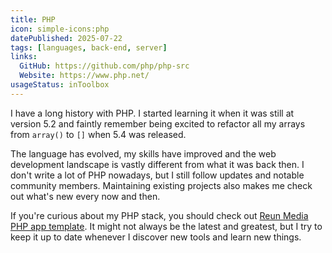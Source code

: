 ```yaml
---
title: PHP
icon: simple-icons:php
datePublished: 2025-07-22
tags: [languages, back-end, server]
links:
  GitHub: https://github.com/php/php-src
  Website: https://www.php.net/
usageStatus: inToolbox
---
```


I have a long history with PHP. I started learning it when it was still at
version 5.2 and faintly remember being excited to refactor all my arrays from
`array()` to `[]` when 5.4 was released.

The language has evolved, my skills have improved and the web development
landscape is vastly different from what it was back then. I don't write a lot of
PHP nowadays, but I still follow updates and notable community members.
Maintaining existing projects also makes me check out what's new every now and
then.

If you're curious about my PHP stack, you should check out [Reun Media PHP app
template](https://github.com/ReunMedia/php-app-template). It might not always be
the latest and greatest, but I try to keep it up to date whenever I discover new
tools and learn new things.
